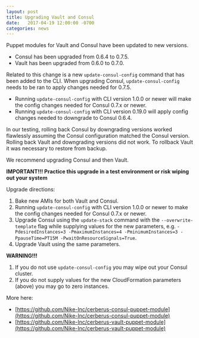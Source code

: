 ```yaml
---
layout: post
title: Upgrading Vault and Consul
date:   2017-04-19 12:00:00 -0700
categories: news
---
```


Puppet modules for Vault and Consul have been updated to new versions.

- Consul has been upgraded from 0.6.4 to 0.7.5.  
- Vault has been upgraded from 0.6.0 to 0.7.0.

Related to this change is a new `update-consul-config` command that has been added to the CLI.
When upgrading Consul, `update-consul-config` needs to be ran to apply changes needed for 0.7.5.

- Running `update-consul-config` with CLI version 1.0.0 or newer will make the config changes needed for Consul 0.7.x or newer.
- Running `update-consul-config` with CLI version 0.19.0 will apply config changes needed to downgrade to Consul 0.6.4.

In our testing, rolling back Consul by downgrading versions worked flawlessly assuming the Consul configuration
matched the Consul version.  Rolling back Vault and downgrading versions did not work.  To rollback Vault it
was necessary to restore from backup.

We recommend upgrading Consul and then Vault.

**IMPORTANT!!! Practice this upgrade in a test environment or risk wiping out your system**

Upgrade directions:

1. Bake new AMIs for both Vault and Consul.
2. Running `update-consul-config` with CLI version 1.0.0 or newer to make the config changes needed for Consul 0.7.x or newer.
3. Upgrade Consul using the  `update-stack` command with the `--overwrite-template` flag while supplying values for the new parameters, 
e.g. `-PdesiredInstances=3 -PmaximumInstances=4 -PminimumInstances=3 -PpauseTime=PT15M -PwaitOnResourceSignals=True`.
4. Upgrade Vault using the same parameters.

**WARNING!!!**

1. If you do not use `update-consul-config` you may wipe out your Consul cluster.
2. If you do not supply values for the new CloudFormation parameters (above) you may go to zero instances.

More here:

- [https://github.com/Nike-Inc/cerberus-consul-puppet-module](https://github.com/Nike-Inc/cerberus-consul-puppet-module)
- [https://github.com/Nike-Inc/cerberus-vault-puppet-module](https://github.com/Nike-Inc/cerberus-vault-puppet-module)

